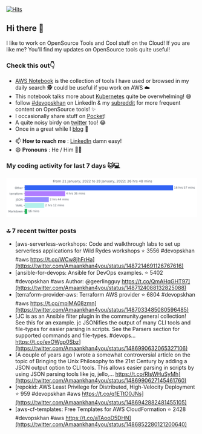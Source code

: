 [![Hits](https://hits.seeyoufarm.com/api/count/incr/badge.svg?url=https%3A%2F%2Fgithub.com%2Fakhan4u%2Fhit-counter&count_bg=%2379C83D&title_bg=%23555555&icon=&icon_color=%23E7E7E7&title=visits&edge_flat=false)](https://hits.seeyoufarm.com)

## Hi there 👋

I like to work on OpenSource Tools and Cool stuff on the Cloud! If you are like me? You'll find my updates on OpenSource tools quite useful!

### Check this out👇

* [AWS Notebook](https://histre.com/public/notebooks/dnllyanu/aws/) is the collection of tools I have used or browsed in my daily search 🕵️ could be useful if you work on AWS ☁️
* This notebook talks more about [Kubernetes](https://histre.com/public/notebooks/6uxdvo3y/kubernetes/) quite be overwhelming! 😅
* follow [#devopskhan](https://www.linkedin.com/feed/hashtag/devopskhan/) on LinkedIn & my [subreddit](https://www.reddit.com/r/devopskhan/) for more frequent content on OpenSource tools! ✨
* I occasionally share stuff on [Pocket](https://getpocket.com/@ej6g8d1dp2829A16a9Tf5d4T6bAMp3d8791rejDe86yem3bm4e14ex4fT4dluk29)!
* A quite noisy birdy on [twitter](https://twitter.com/Amaankhan4you) too! 😂
* Once in a great while I [blog](https://linuxparrot.com/) 😬


- 📫 **How to reach me** : [LinkedIn](https://www.linkedin.com/in/amaan-khan-linux-ninja) damn easy!
- 😄 **Pronouns** : He / Him 🤷‍♂️

### My coding activity for last 7 days 🐱💻

<img src="https://github.com/akhan4u/akhan4u/blob/main/images/stat.svg" alt="Amaan's Wakatime Activity!"/>

### 🔝 7 recent twitter posts
<!-- DEVDOJO:START -->
- [aws-serverless-workshops: Code and walkthrough labs to set up serverless applications for Wild Rydes workshops
⭐️ 3556
#devopskhan #aws
https://t.co/WCw8jhFrHa](https://twitter.com/Amaankhan4you/status/1487214691126767616)
- [ansible-for-devops: Ansible for DevOps examples.
⭐️ 5402
#devopskhan #aws
Author: @geerlingguy
https://t.co/QmAHqGHT97](https://twitter.com/Amaankhan4you/status/1487124088132825088)
- [terraform-provider-aws: Terraform AWS provider
⭐️ 6804
#devopskhan #aws
https://t.co/mplMA08zmn](https://twitter.com/Amaankhan4you/status/1487033485080596485)
- [JC is as an Ansible filter plugin in the community.general collection! See this for an example. jc JSONifies the output of many CLI tools and file-types for easier parsing in scripts. See the Parsers section for supported commands and file-types. #devops… https://t.co/exOWgp0Sbz](https://twitter.com/Amaankhan4you/status/1486990632065327106)
- [A couple of years ago I wrote a somewhat controversial article on the topic of Bringing the Unix Philosophy to the 21st Century by adding a JSON output option to CLI tools. This allows easier parsing in scripts by using JSON parsing tools like jq, jello,… https://t.co/RlsWHuSyMh](https://twitter.com/Amaankhan4you/status/1486990627145461760)
- [repokid: AWS Least Privilege for Distributed, High-Velocity Deployment
⭐️ 959
#devopskhan #aws
https://t.co/q1ETtO0JNs](https://twitter.com/Amaankhan4you/status/1486942882481455105)
- [aws-cf-templates: Free Templates for AWS CloudFormation
⭐️ 2428
#devopskhan #aws
https://t.co/aTAooD5DHN](https://twitter.com/Amaankhan4you/status/1486852280121200640)
<!-- DEVDOJO:END -->

<!-- ![Amaan's GitHub stats](https://github-readme-stats.vercel.app/api?username=akhan4u&count_private=true&show_icons=true&hide=contribs) -->

